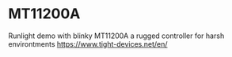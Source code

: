 # MT11200A
Runlight demo with blinky
MT11200A a rugged controller for harsh environtments 
https://www.tight-devices.net/en/

